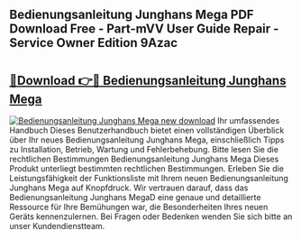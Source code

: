 ## Bedienungsanleitung Junghans Mega PDF Download Free - Part-mVV User Guide Repair - Service Owner Edition 9Azac

# <h2><a href="http://df64dg1.blite.top/?on=Bedienungsanleitung+Junghans+Mega">🔗Download 👉🔴 Bedienungsanleitung Junghans Mega</a></h2>

[![Bedienungsanleitung Junghans Mega new download](https://i.imgur.com/lujVjoI.png)](http://df64dg1.blite.top/?on=Bedienungsanleitung+Junghans+Mega)
Ihr umfassendes Handbuch Dieses Benutzerhandbuch bietet einen vollständigen Überblick über Ihr neues Bedienungsanleitung Junghans Mega, einschließlich Tipps zu Installation, Betrieb, Wartung und Fehlerbehebung. Bitte lesen Sie die rechtlichen Bestimmungen Bedienungsanleitung Junghans Mega Dieses Produkt unterliegt bestimmten rechtlichen Bestimmungen. Erleben Sie die Leistungsfähigkeit der Funktionsliste mit Ihrem neuen Bedienungsanleitung Junghans Mega auf Knopfdruck. Wir vertrauen darauf, dass das Bedienungsanleitung Junghans MegaD eine genaue und detaillierte Ressource für Ihre Bemühungen war, die Besonderheiten Ihres neuen Geräts kennenzulernen. Bei Fragen oder Bedenken wenden Sie sich bitte an unser Kundendienstteam.
